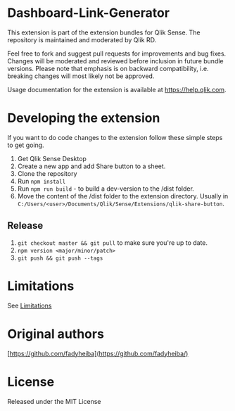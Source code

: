 # Dashboard-Link-Generator
This extension is part of the extension bundles for Qlik Sense. The repository is maintained and moderated by Qlik RD.

Feel free to fork and suggest pull requests for improvements and bug fixes. Changes will be moderated and reviewed before inclusion in future bundle versions. Please note that emphasis is on backward compatibility, i.e. breaking changes will most likely not be approved.

Usage documentation for the extension is available at https://help.qlik.com.

# Developing the extension
If you want to do code changes to the extension follow these simple steps to get going.

1. Get Qlik Sense Desktop
1. Create a new app and add Share button to a sheet.
2. Clone the repository
3. Run `npm install`
4. Run `npm run build` - to build a dev-version to the /dist folder.
5. Move the content of the /dist folder to the extension directory. Usually in `C:/Users/<user>/Documents/Qlik/Sense/Extensions/qlik-share-button`.

## Release
1. `git checkout master && git pull` to make sure you're up to date.
2. `npm version <major/minor/patch>`
3. `git push && git push --tags`

# Limitations
See [Limitations](docs/LIMITATIONS.md)

# Original authors
[https://github.com/fadyheiba](https://github.com/fadyheiba/)

# License
Released under the MIT License
